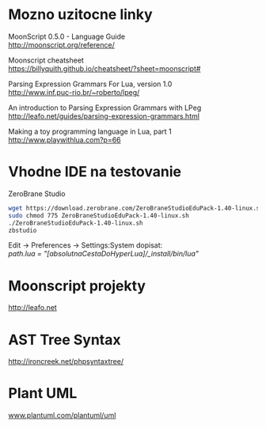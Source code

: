 # Mozno uzitocne linky

MoonScript 0.5.0 - Language Guide  
http://moonscript.org/reference/  

Moonscript cheatsheet  
https://billyquith.github.io/cheatsheet/?sheet=moonscript#

Parsing Expression Grammars For Lua, version 1.0  
http://www.inf.puc-rio.br/~roberto/lpeg/  

An introduction to Parsing Expression Grammars with LPeg  
http://leafo.net/guides/parsing-expression-grammars.html

Making a toy programming language in Lua, part 1  
http://www.playwithlua.com?p=66  


# Vhodne IDE na testovanie
ZeroBrane Studio

```bash
wget https://download.zerobrane.com/ZeroBraneStudioEduPack-1.40-linux.sh
sudo chmod 775 ZeroBraneStudioEduPack-1.40-linux.sh
./ZeroBraneStudioEduPack-1.40-linux.sh
zbstudio   
```

Edit -> Preferences -> Settings:System  dopisat:  
*path.lua = "[absolutnaCestaDoHyperLua]/_install/bin/lua"*  

# Moonscript projekty
http://leafo.net

# AST Tree Syntax
http://ironcreek.net/phpsyntaxtree/

# Plant UML
www.plantuml.com/plantuml/uml

